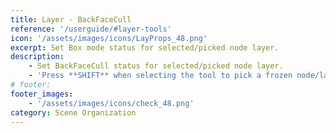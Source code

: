 ```yaml
---
title: Layer - BackFaceCull
reference: '/userguide/#layer-tools'
icon: '/assets/images/icons/LayProps_48.png'
excerpt: Set Box mode status for selected/picked node layer.
description:
    - Set BackFaceCull status for selected/picked node layer.
    - 'Press **SHIFT** when selecting the tool to pick a frozen node/layer.'
# footer:
footer_images:
    - '/assets/images/icons/check_48.png'
category: Scene Organization
---
```


